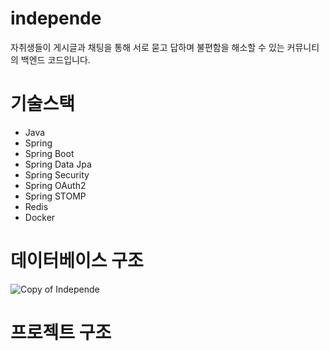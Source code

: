 # independe
자취생들이 게시글과 채팅을 통해 서로 묻고 답하며 불편함을 해소할 수 있는 커뮤니티의 백엔드 코드입니다.
# 기술스택
- Java
- Spring
- Spring Boot
- Spring Data Jpa
- Spring Security
- Spring OAuth2
- Spring STOMP
- Redis
- Docker
# 데이터베이스 구조
![Copy of Independe](https://github.com/cjunhyeok/independe/assets/97434544/888c9394-50a2-4bd0-81a0-96ac1211cae7)
# 프로젝트 구조
